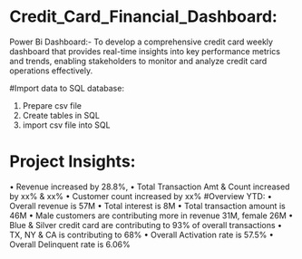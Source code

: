# Credit_Card_Financial_Dashboard:
Power Bi Dashboard:-
To develop a comprehensive credit card weekly dashboard that provides real-time insights into key performance metrics and trends, 
enabling stakeholders to monitor and analyze credit card operations effectively.

#Import data to SQL database:
1. Prepare csv file 
2. Create tables in SQL
3. import csv file into SQL

# Project Insights: 
 • Revenue increased by 28.8%, 
 • Total Transaction Amt & Count increased by xx% & xx%
 • Customer count increased by xx%
#Overview YTD:
 • Overall revenue is 57M
 • Total interest is 8M
 • Total transaction amount is 46M
 • Male customers are contributing more in revenue 31M, female 26M
 • Blue & Silver credit card are contributing to 93% of overall transactions
 • TX, NY & CA is contributing to 68%
 • Overall Activation rate is 57.5%
 • Overall Delinquent rate is 6.06%
